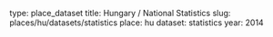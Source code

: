 type: place_dataset
title: Hungary / National Statistics
slug: places/hu/datasets/statistics
place: hu
dataset: statistics
year: 2014
